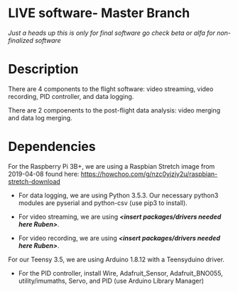 # LIVE software- Master Branch
 *Just a heads up this is only for final software go check beta or alfa for non-finalized software*

# Description
There are 4 components to the flight software: video streaming, video recording, PID controller, and data logging.

There are 2 compoenents to the post-flight data analysis: video merging and data log merging.

# Dependencies
For the Raspberry Pi 3B+, we are using a Raspbian Stretch image from 2019-04-08 found here: https://howchoo.com/g/nzc0yjzjy2u/raspbian-stretch-download

- For data logging, we are using Python 3.5.3. Our necessary python3 modules are pyserial and python-csv (use pip3 to install).

- For video streaming, we are using ___<insert packages/drivers needed here Ruben>___.

- For video recording, we are using ___<insert packages/drivers needed here Ruben>___.

For our Teensy 3.5, we are using Arduino 1.8.12 with a Teensyduino driver.

- For the PID controller, install Wire, Adafruit_Sensor, Adafruit_BNO055, utility/imumaths, Servo, and PID (use Arduino Library Manager)

